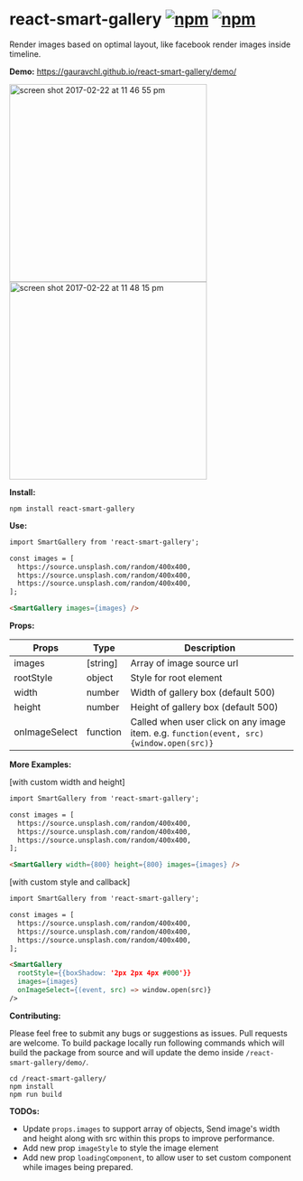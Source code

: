 # react-smart-gallery [![npm](https://img.shields.io/npm/v/react-smart-gallery.svg?maxAge=000)](https://www.npmjs.com/package/react-smart-gallery) [![npm](https://img.shields.io/npm/dm/react-smart-gallery.svg?maxAge=000)](https://www.npmjs.com/package/react-smart-gallery)

Render images based on optimal layout, like facebook render images inside timeline.

**Demo:**  https://gauravchl.github.io/react-smart-gallery/demo/

<img width="350" alt="screen shot 2017-02-22 at 11 46 55 pm" src="https://cloud.githubusercontent.com/assets/3471415/23225853/7c2aea42-f959-11e6-8281-e10069c17c1e.png">
<img width="350" alt="screen shot 2017-02-22 at 11 48 15 pm" src="https://cloud.githubusercontent.com/assets/3471415/23225854/7c30d9b6-f959-11e6-8ddd-58d61be49625.png">


**Install:**
```
npm install react-smart-gallery
```

**Use:**
```html
import SmartGallery from 'react-smart-gallery';

const images = [
  https://source.unsplash.com/random/400x400,
  https://source.unsplash.com/random/400x400,
  https://source.unsplash.com/random/400x400,
];

<SmartGallery images={images} />
```
**Props:**

Props | Type | Description
------|------ | -------------
images    | [string] | Array of image source url
rootStyle | object | Style for root element
width     | number | Width of gallery box (default 500)
height    | number | Height of gallery box (default 500)
onImageSelect | function | Called when user click on any image item. e.g. `function(event, src) {window.open(src)}`



**More Examples:**

[with custom width and height]

```html
import SmartGallery from 'react-smart-gallery';

const images = [
  https://source.unsplash.com/random/400x400,
  https://source.unsplash.com/random/400x400,
  https://source.unsplash.com/random/400x400,
];

<SmartGallery width={800} height={800} images={images} />

```

[with custom style and callback]

```html
import SmartGallery from 'react-smart-gallery';

const images = [
  https://source.unsplash.com/random/400x400,
  https://source.unsplash.com/random/400x400,
  https://source.unsplash.com/random/400x400,
];

<SmartGallery
  rootStyle={{boxShadow: '2px 2px 4px #000'}}
  images={images}
  onImageSelect={(event, src) => window.open(src)}
/>

```

**Contributing:**

Please feel free to submit any bugs or suggestions as issues. Pull requests are welcome.
To build package locally run following commands which will build the package from source and will update the demo inside `/react-smart-gallery/demo/`.

  ```
  cd /react-smart-gallery/
  npm install
  npm run build
  ```



  **TODOs:**
  - Update `props.images` to support array of objects, Send image's width and height along with src within this props to improve performance.
  - Add new prop `imageStyle` to style the image element
  - Add new prop `loadingComponent`, to allow user to set custom component while images being prepared.
